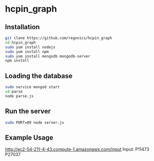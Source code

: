 hcpin_graph
=========  
  
Installation
--------------

```sh
git clone https://github.com/regonics/hcpin_graph 
cd hcpin_graph
sudo yum install nodejs
sudo yum install npm
sudo yum install mongodb mongodb-server
npm install
```

Loading the database
--------------------
```sh
sudo service mongod start
cd parse
node parse.js
```

Run the server
-------------------
```sh
sudo PORT=80 node server.js
```

Example Usage
-------------------

http://ec2-54-211-4-43.compute-1.amazonaws.com/input
Input: P11473 P27037
